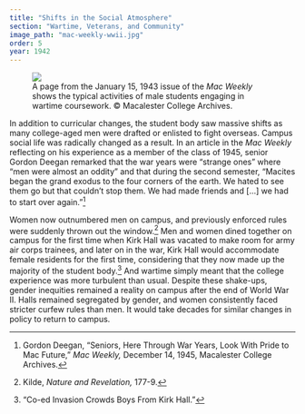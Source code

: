 ```yaml
---
title: "Shifts in the Social Atmosphere"
section: "Wartime, Veterans, and Community"
image_path: "mac-weekly-wwii.jpg"
order: 5
year: 1942
---
```


<figure>
   <img src="/mac-history/images/mac-weekly-wwii.jpg">
   <figcaption>
     A page from the January 15, 1943 issue of the <i>Mac Weekly</i> shows the typical activities of male students engaging in wartime coursework. © Macalester College Archives.
   </figcaption>
</figure>

In addition to curricular changes, the student body saw massive shifts as many college-aged men were drafted or enlisted to fight overseas. Campus social life was radically changed as a result.  In an article in the _Mac Weekly_ reflecting on his experience as a member of the class of  1945, senior Gordon Deegan remarked that the war years were “strange ones” where “men were almost an oddity” and that during the second semester, “Macites began the grand exodus to the four corners of the earth. We hated to see them go but that couldn’t stop them. We had made friends and [...] we had to start over again.”[^1] 

Women now outnumbered men on campus, and previously enforced rules were suddenly thrown out the window.[^2] Men and women dined together on campus for the first time when Kirk Hall was vacated to make room for army air corps trainees, and later on in the war, Kirk Hall would accommodate female residents for the first time, considering that they now made up the majority of the student body.[^3] And wartime simply meant that the college experience was more turbulent than usual. Despite these shake-ups, gender inequities remained a reality on campus after the end of World War II. Halls remained segregated by gender, and women consistently faced stricter curfew rules than men. It would take decades for similar changes in policy to return to campus.


[^1]:
     Gordon Deegan, “Seniors, Here Through War Years, Look With Pride to Mac Future,” _Mac Weekly,_ December 14, 1945, Macalester College Archives.

[^2]:
     Kilde, _Nature and Revelation,_ 177-9.

[^3]:
     “Co-ed Invasion Crowds Boys From Kirk Hall.”
